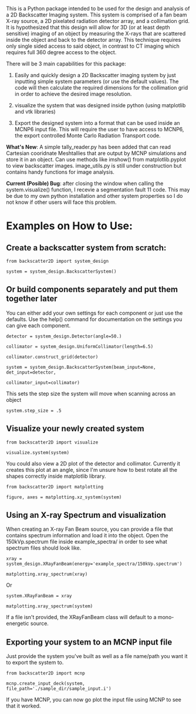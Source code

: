 This is a Python package intended to be used for the design and analysis of 
a 2D Backscatter Imaging system. This system is comprised of a fan beam X-ray 
source, a 2D pixelated radiation detector array, and a collimation grid. It is 
hypothesized that this design will allow for 3D (or at least depth sensitive) 
imaging of an object by measuring the X-rays that are scattered inside the 
object and back to the detector array. This technique requires only single sided 
access to said object, in contrast to CT imaging which requires full 360 degree 
access to the object. 

There will be 3 main capabilities for this package:

1) Easily and quickly design a 2D Backscatter imaging system by 
   just inputting simple system parameters (or use the default values). The code 
   will then calculate the required dimensions for the collimation grid in order
   to achieve the desired image resolution. 

2) visualize the system that was designed inside python 
   (using matplotlib and vtk libraries)

3) Export the designed system into a format that can be used 
   inside an MCNP6 input file. This will require the user to have access to 
   MCNP6, the export controlled Monte Carlo Radiation Transport code.

__What's New__: A simple tally_reader.py has been added that can read Cartesian
cooridnate Meshtallies that are output by MCNP simulations and store it in an
object. Can use methods like imshow() from matplotlib.pyplot to view 
backscatter images. image_utils.py is still under construction but contains handy functions for image analysis. 

__Current (Posible) Bug__: after closing the window when calling the 
system.visualize() function, I recevie a segmentation fault 11 code. This may be 
due to my own python installation and other system properties so I do not know 
if other users will face this problem.

# Examples on How to Use:

## Create a backscatter system from scratch:

```
from backscatter2D import system_design
          
system = system_design.BackscatterSystem()
```

## Or build components separately and put them together later

You can either add your own settings for each component or just use the
defaults. Use the help() command for documentation on the settings you 
can give each component.

```
detector = system_design.Detector(angle=50.)

collimator = system_design.UniformCollimator(length=6.5)

collimator.construct_grid(detector)

system = system_design.BackscatterSystem(beam_input=None, det_input=detector, 
                                                  collimator_input=collimator)

```
This sets the step size the system will move when scanning across an object

`system.step_size = .5 `

## Visualize your newly created system

```
from backscatter2D import visualize

visualize.system(system)
```

You could also view a 2D plot of the detector and collimator.
Currently it creates this plot at an angle, since I'm unsure how to best
rotate all the shapes correctly inside matplotlib library. 

```
from backscatter2D import matplotting

figure, axes = matplotting.xz_system(system)
```

## Using an X-ray Spectrum and visualization

When creating an X-ray Fan Beam source, you can provide a file that contains
spectrum information and load it into the object. Open the 150kVp.spectrum file 
inside example_spectra/ in order to see what spectrum files should look like. 

```
xray = system_design.XRayFanBeam(energy='example_spectra/150kVp.spectrum')

matplotting.xray_spectrum(xray)
```

Or

```
system.XRayFanBeam = xray

matplotting.xray_spectrum(system)
```

If a file isn't provided, the XRayFanBeam class will default to a mono-energetic
source.

## Exporting your system to an MCNP input file

Just provide the system you've built as well as a file name/path you want it
to export the system to. 

```
from backscatter2D import mcnp

mcnp.create_input_deck(system, file_path='./sample_dir/sample_input.i')
```

If you have MCNP, you can now go plot the input file using MCNP to see that it worked.

